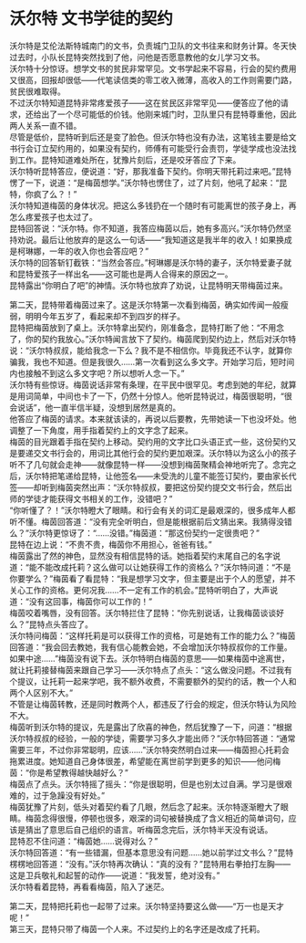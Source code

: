 # 沃尔特 文书学徒的契约
沃尔特是艾伦法斯特城南门的文书，负责城门卫队的文书往来和财务计算。冬天快过去时，小队长昆特突然找到了他，问他是否愿意教他的女儿学习文书。  
沃尔特十分惊讶。想学文书的贫民非常罕见。文书学起来不容易，行会的契约费用又很高，回报却很低——代笔读信类的零工收入微薄，高收入的工作则需要门路，贫民很难取得。  
不过沃尔特知道昆特非常疼爱孩子——这在贫民区非常罕见——便答应了他的请求，还给出了一个尽可能低的价钱。他刚来城门时，卫队里只有昆特尊重他，因此两人关系一直不错。  
尽管是低价，昆特听到后还是变了脸色。但沃尔特也没有办法，这笔钱主要是给文书行会订立契约用的，如果没有契约，师傅有可能受行会责罚，学徒学成也没法找到工作。昆特知道难处所在，犹豫片刻后，还是咬牙答应了下来。  
沃尔特听昆特答应，便说道：“好，那我准备下契约。你明天带托莉过来吧。”昆特愣了一下，说道：“是梅茵想学。”沃尔特也愣住了，过了片刻，他吼了起来：“昆特，你疯了么？！”  
沃尔特知道梅茵的身体状况。把这么多钱扔在一个随时有可能离世的孩子身上，再怎么疼爱孩子也太过了。  
昆特回答说：“沃尔特。你不知道，我答应梅茵以后，她有多高兴。”沃尔特仍然坚持劝说。最后让他放弃的是这么一句话——“我知道这是我半年的收入！如果换成是柯琳娜，一年的收入你也会答应吧？”  
沃尔特的回答斩钉截铁：“当然会答应。”柯琳娜是沃尔特的妻子，沃尔特爱妻子就和昆特爱孩子一样出名——这可能也是两人合得来的原因之一。  
昆特露出“你明白了吧”的神情。沃尔特也放弃了劝说，让昆特明天带梅茵过来。  


第二天，昆特带着梅茵过来了。这是沃尔特第一次看到梅茵，确实如传闻一般瘦弱，明明今年五岁了，看起来却不到四岁的样子。  
昆特把梅茵放到了桌上。沃尔特拿出契约，刚准备念，昆特打断了他：“不用念了，你的契约我放心。”沃尔特闻言放下了契约。梅茵爬到契约边上，然后对沃尔特说：“沃尔特叔叔，能给我念一下么？我不是不相信你。毕竟我还不认字，就算你骗我，我也不知道。但是我很久……第一次看到这么多文字。开始学习后，短时间内也接触不到这么多文字吧？所以想听人念一下。”  
沃尔特有些惊讶。梅茵说话非常有条理，在平民中很罕见。考虑到她的年纪，就算是用词简单，中间也卡了一下，仍然十分惊人。他听昆特说过，梅茵很聪明，“很会说话”，他一直半信半疑，没想到居然是真的。  
他答应了梅茵的请求。本来就该读的，再说以后要教，先带她读一下也没坏处。他调整了一下角度，用手指着契约上的文字念了起来。  
梅茵的目光跟着手指在契约上移动。契约用的文字比口头语正式一些，这份契约又是要递交文书行会的，用词比其他行会的契约更加艰深。沃尔特以为这么小的孩子听不了几句就会走神——就像昆特一样——没想到梅茵聚精会神地听完了。念完之后，沃尔特把笔递给昆特，让他签名——未受洗的儿童不能签订契约，要由家长代签——却听到梅茵突然出声：“沃尔特叔叔，要把这份契约提交文书行会，然后出师的学徒才能获得文书相关的工作，没错吧？”  
“你听懂了？！”沃尔特瞪大了眼睛。和行会有关的词汇是最艰深的，很多成年人都听不懂。梅茵回答道：“没有完全听明白，但是能根据前后文猜出来。我猜得没错么？”沃尔特更惊讶了：“……没错。”梅茵道：“那这份契约一定很贵吧？”  
昆特在边上说：“不贵不贵，梅茵你不用担心，爸爸有钱。”  
梅茵露出了然的神色，显然没有相信昆特的话。她指着契约末尾自己的名字说道：“能不能改成托莉？这么做可以让她获得工作的资格么？”沃尔特问道：“不是你要学么？”梅茵看了看昆特：“我是想学习文字，但主要是出于个人的愿望，并不关心工作的资格。更何况我……不一定有工作的机会。”昆特听明白了，大声说道：“没有这回事，梅茵你可以工作的！”  
梅茵咬着嘴唇，没有回答。沃尔特拦住了昆特：“你先别说话，让我梅茵谈谈好么？”昆特点头答应了。  
沃尔特问梅茵：“这样托莉是可以获得工作的资格，可是她有工作的能力么？”梅茵回答道：“我会回去教她，我有信心能教会她，不会增加沃尔特叔叔你的工作量。如果中途……”梅茵没有说下去。沃尔特明白梅茵的意思——如果梅茵中途离世，就让托莉接替梅茵来跟自己学习——沃尔特点了点头：“这么做没问题。不过我有个提议，让托莉一起来学吧，我不额外收费，不需要额外的契约的话，教一个人和两个人区别不大。”  
不管是让梅茵转教，还是同时教两个人，都违反了行会的规定，但沃尔特认为风险不大。  
梅茵听到沃尔特的提议，先是露出了欣喜的神色，然后犹豫了一下，问道：“根据沃尔特叔叔的经验，一般的学徒，需要学习多久才能出师？”沃尔特回答道：“通常需要三年，不过你非常聪明，应该……”沃尔特突然明白过来——梅茵担心托莉会拖累进度。她知道自己身体很差，希望能在离世前学到更多的知识——他问梅茵：“你是希望教得越快越好么？”  
梅茵点了点头。沃尔特摇了摇头：“你是很聪明，但是也别太过自满。学习是很艰难的，过于急躁没有好处。”  
梅茵犹豫了片刻，低头对着契约看了几眼，然后念了起来。沃尔特逐渐瞪大了眼睛。梅茵念得很慢，停顿也很多，艰深的词句被替换成了含义相近的简单词句，应该是猜出了意思后自己组织的语言。听梅茵念完后，沃尔特半天没有说话。  
昆特忍不住问道：“梅茵她……说得对么？”  
沃尔特回答道：“有一些错漏，但基本意思没有问题……她以前学过文书么？”昆特楞楞地回答道：“没有。”沃尔特再次确认：“真的没有？”昆特用右拳拍打左胸——这是卫兵敬礼和起誓的动作——说道：“我发誓，绝对没有。”  
沃尔特看着昆特，再看看梅茵，陷入了迷茫。  


第二天，昆特把托莉也一起带了过来。沃尔特坚持要这么做——“万一也是天才呢！”  
第三天，昆特只带了梅茵一个人来。不过契约上的名字还是改成了托莉。  
